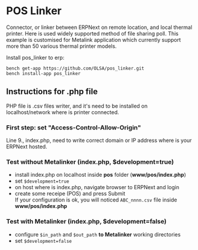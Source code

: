 # POS Linker

Connector, or linker between ERPNext on remote location, and local thermal printer. Here is used widely supported method of file sharing poll. This example is customised for Metalink application which currently support more than 50 various thermal printer models.

Install pos_linker to erp:
```
bench get-app https://github.com/OLSA/pos_linker.git  
bench install-app pos_linker 
```

## Instructions for .php file

PHP file is .csv files writer, and it's need to be installed on localhost/network where is printer connected.  

### First step: set "Access-Control-Allow-Origin"
Line 9., index.php, need to write correct domain or IP address where is your ERPNext hosted.

### Test without Metalinker (index.php, $development=true)
* install index.php on localhost inside <b>pos</b> folder (<b>www/pos/index.php</b>)
* set `$development=true`
* on host where is index.php, navigate browser to ERPNext and login
* create some receipe (POS) and press Submit  
If your configuration is ok, you will noticed `ABC_nnnn.csv` file inside <b>www/pos/index.php</b>

### Test with Metalinker (index.php, $development=false)
* configure `$in_path` and `$out_path` <b>to Metalinker</b> working directories
* set `$development=false`


